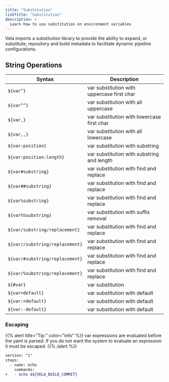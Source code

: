 ```yaml
---
title: "Substitution"
linkTitle: "Substitution"
description: >
  Learn how to use substitution on environment variables
---
```


Vela imports a substitution library to provide the ability to expand, or substitute, repository and build metadata to facilitate dynamic pipeline configurations.

## String Operations

| Syntax                          | Description |
| ------------------------------- | ----------- |
| `${var^}`                       | var substitution with uppercase first char |
| `${var^^}`                      | var substitution with all uppercase        |
| `${var,}`                       | var substitution with lowercase first char |
| `${var,,}`                      | var substitution with all lowercase        |
| `${var:position}`               | var substitution with substring            |
| `${var:position:length}`        | var substitution with substring and length |
| `${var#substring}`              | var substitution with find and replace     |
| `${var##substring}`             | var substitution with find and replace     |
| `${var%substring}`              | var substitution with find and replace     |
| `${var%%substring}`             | var substitution with suffix removal       |
| `${var/substring/replacement}`  | var substitution with find and replace     |
| `${var//substring/replacement}` | var substitution with find and replace     |
| `${var/#substring/replacement}` | var substitution with find and replace     |
| `${var/%substring/replacement}` | var substitution with find and replace     |
| `${#var}`                       | var substitution                           |
| `${var=default}`                | var substitution with default              |
| `${var:=default}`               | var substitution with default              |
| `${var:-default}`               | var substitution with default              |

### Escaping

{{% alert title="Tip:" color="info" %}}
var expressions are evaluated before the yaml is parsed. If you do not want the system to evaluate an expression it must be escaped.
{{% /alert %}}

```diff
version: "1"
steps:
  - name: echo
    commands:
+   - echo $${VELA_BUILD_COMMIT}
```